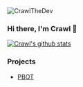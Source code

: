 <img src="https://komarev.com/ghpvc/?username=CrawlTheDev" alt="CrawlTheDev" />

### Hi there, I'm Crawl 👋

[![Crawl's github stats](https://github-readme-stats.vercel.app/api?username=CrawlTheDev&show_icons=true)](https://github.com/CrawlTheDev/CrawlTheDev)

### Projects

* [PBOT](https://github.com/Proxity-D/PBOT)
